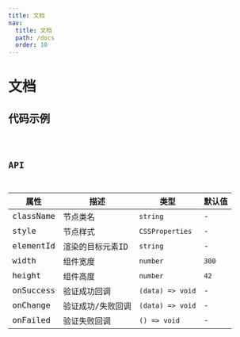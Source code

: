 ```yaml
---
title: 文档
nav:
  title: 文档
  path: /docs
  order: 10
---
```


# 文档

## 代码示例

<code src="./demo/demo02.tsx" />

## API

|属性|描述|类型|默认值|
|---|---|----|-----|
|className|节点类名|`string`|-|
|style|节点样式|`CSSProperties`|-|
|elementId|渲染的目标元素ID|`string`|-|
|width|组件宽度|`number`|`300`|
|height|组件高度|`number`|`42`|
|onSuccess|验证成功回调|`(data) => void`|-|
|onChange|验证成功/失败回调|`(data) => void`|-|
|onFailed|验证失败回调|`() => void`|-|
